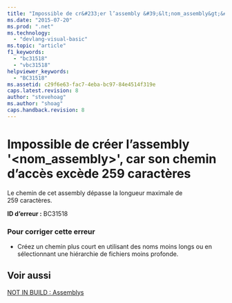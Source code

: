 ```yaml
---
title: "Impossible de cr&#233;er l’assembly &#39;&lt;nom_assembly&gt;&#39;, car son chemin d’acc&#232;s exc&#232;de 259&#160;caract&#232;res | Microsoft Docs"
ms.date: "2015-07-20"
ms.prod: ".net"
ms.technology: 
  - "devlang-visual-basic"
ms.topic: "article"
f1_keywords: 
  - "bc31518"
  - "vbc31518"
helpviewer_keywords: 
  - "BC31518"
ms.assetid: c29f6e63-fac7-4eba-bc97-84e4514f319e
caps.latest.revision: 8
author: "stevehoag"
ms.author: "shoag"
caps.handback.revision: 8
---
```

# Impossible de cr&#233;er l’assembly &#39;&lt;nom_assembly&gt;&#39;, car son chemin d’acc&#232;s exc&#232;de 259&#160;caract&#232;res
Le chemin de cet assembly dépasse la longueur maximale de 259 caractères.  
  
 **ID d’erreur :** BC31518  
  
### Pour corriger cette erreur  
  
-   Créez un chemin plus court en utilisant des noms moins longs ou en sélectionnant une hiérarchie de fichiers moins profonde.  
  
## Voir aussi  
 [NOT IN BUILD : Assemblys](http://msdn.microsoft.com/fr-fr/6c5c7b30-fa78-4f40-b908-120d0743b0e6)